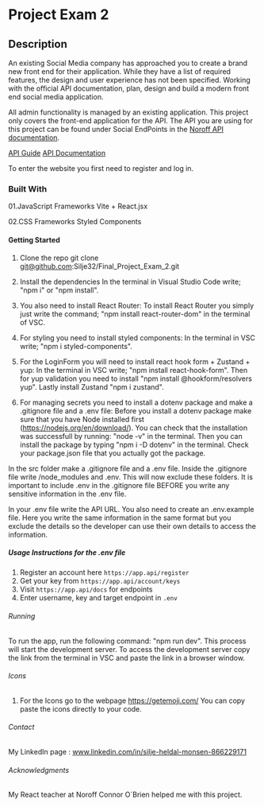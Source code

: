 # Project Exam 2
## Description
An existing Social Media company has approached you to create a brand new front end for their application. While they have a list of required features, the design and user experience has not been specified. Working with the official API documentation, plan, design and build a modern front end social media application.

All admin functionality is managed by an existing application. This project only covers the front-end application for the API. The API you are using for this project can be found under Social EndPoints in the [Noroff API documentation](https://noroff-api-docs.netlify.app/).

[API Guide](https://noroff-api-docs.netlify.app/social-endpoints/authentication)
[API Documentation](https://nf-api.onrender.com/docs)

To enter the website you first need to register and log in.

### Built With
01.JavaScript Frameworks
Vite + React.jsx

02.CSS Frameworks
Styled Components 


#### Getting Started
01. Clone the repo
git clone git@github.com:Silje32/Final_Project_Exam_2.git

02. Install the dependencies
In the terminal in Visual Studio Code write; "npm i" or "npm install".

02. You also need to install React Router:
To install React Router you simply just write the command; "npm install react-router-dom" in the terminal of VSC.

03. For styling you need to install styled components:
In the terminal in VSC write; "npm i styled-components". 

04. For the LoginForm you will need to install react hook form + Zustand + yup:
In the terminal in VSC write; "npm install react-hook-form". Then for yup validation you need to install "npm install @hookform/resolvers yup". Lastly install Zustand "npm i zustand".

05. For managing secrets you need to install a dotenv package and make a .gitignore file and a .env file:
Before you install a dotenv package make sure that you have Node installed first (https://nodejs.org/en/download/). You can check that the installation was successfull by running: "node -v" in the terminal.
Then you can install the package by typing "npm i -D dotenv" in the terminal. Check your package.json file that you actually got the package. 

In the src folder make a .gitignore file and a .env file. Inside the .gitignore file write 
/node_modules and .env. This will now  exclude these folders. It is important to include .env in the 
.gitignore file BEFORE you write any sensitive information in the .env file. 

In your .env file write the API URL. You also need to create an .env.example file. Here you write the same information in the same format but you exclude the details so the developer can use their own details to access the information. 

##### Usage Instructions for the .env file
1. Register an account here `https://app.api/register`
2. Get your key from `https://app.api/account/keys`
3. Visit `https://app.api/docs` for endpoints
4. Enter username, key and target endpoint in `.env`


###### Running
To run the app, run the following command: "npm run dev". This process will start the development server. To access the development server copy the link from the terminal in VSC and paste the link in a browser window. 


###### Icons
01. For the Icons go to the webpage https://getemoji.com/
You can copy paste the icons directly to your code.


###### Contact 
My LinkedIn page : www.linkedin.com/in/silje-heldal-monsen-866229171


###### Acknowledgments
My React teacher at Noroff Connor O´Brien helped me with this project.   







